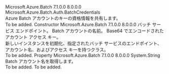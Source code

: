 <Type Name="BatchSharedKeyCredentials" FullName="Microsoft.Azure.Batch.Auth.BatchSharedKeyCredentials">
  <TypeSignature Language="C#" Value="public class BatchSharedKeyCredentials : Microsoft.Azure.Batch.Auth.BatchCredentials" />
  <TypeSignature Language="ILAsm" Value=".class public auto ansi beforefieldinit BatchSharedKeyCredentials extends Microsoft.Azure.Batch.Auth.BatchCredentials" />
  <TypeSignature Language="DocId" Value="T:Microsoft.Azure.Batch.Auth.BatchSharedKeyCredentials" />
  <TypeSignature Language="VB.NET" Value="Public Class BatchSharedKeyCredentials&#xA;Inherits BatchCredentials" />
  <TypeSignature Language="F#" Value="type BatchSharedKeyCredentials = class&#xA;    inherit BatchCredentials" />
  <AssemblyInfo>
    <AssemblyName>Microsoft.Azure.Batch</AssemblyName>
    <AssemblyVersion>7.1.0.0</AssemblyVersion>
    <AssemblyVersion>8.0.0.0</AssemblyVersion>
  </AssemblyInfo>
  <Base>
    <BaseTypeName>Microsoft.Azure.Batch.Auth.BatchCredentials</BaseTypeName>
  </Base>
  <Interfaces />
  <Docs>
    <summary>
            Azure Batch アカウントのキーの資格情報を共有します。
            </summary>
    <remarks>To be added.</remarks>
  </Docs>
  <Members>
    <Member MemberName=".ctor">
      <MemberSignature Language="C#" Value="public BatchSharedKeyCredentials (string baseUrl, string accountName, string keyValue);" />
      <MemberSignature Language="ILAsm" Value=".method public hidebysig specialname rtspecialname instance void .ctor(string baseUrl, string accountName, string keyValue) cil managed" />
      <MemberSignature Language="DocId" Value="M:Microsoft.Azure.Batch.Auth.BatchSharedKeyCredentials.#ctor(System.String,System.String,System.String)" />
      <MemberSignature Language="VB.NET" Value="Public Sub New (baseUrl As String, accountName As String, keyValue As String)" />
      <MemberSignature Language="F#" Value="new Microsoft.Azure.Batch.Auth.BatchSharedKeyCredentials : string * string * string -&gt; Microsoft.Azure.Batch.Auth.BatchSharedKeyCredentials" Usage="new Microsoft.Azure.Batch.Auth.BatchSharedKeyCredentials (baseUrl, accountName, keyValue)" />
      <MemberType>Constructor</MemberType>
      <AssemblyInfo>
        <AssemblyName>Microsoft.Azure.Batch</AssemblyName>
        <AssemblyVersion>7.1.0.0</AssemblyVersion>
        <AssemblyVersion>8.0.0.0</AssemblyVersion>
      </AssemblyInfo>
      <Parameters>
        <Parameter Name="baseUrl" Type="System.String" />
        <Parameter Name="accountName" Type="System.String" />
        <Parameter Name="keyValue" Type="System.String" />
      </Parameters>
      <Docs>
        <param name="baseUrl">バッチ サービス エンドポイント。</param>
        <param name="accountName">Batch アカウントの名前。</param>
        <param name="keyValue">Base64 でエンコードされたアカウント アクセス キー。</param>
        <summary>
            新しいインスタンスを初期化、<see cref="T:Microsoft.Azure.Batch.Auth.BatchSharedKeyCredentials" />指定されたバッチ サービスのエンドポイント、アカウント名、およびアクセス キーを持つクラス。
            </summary>
        <remarks>To be added.</remarks>
      </Docs>
    </Member>
    <Member MemberName="AccountName">
      <MemberSignature Language="C#" Value="public string AccountName { get; }" />
      <MemberSignature Language="ILAsm" Value=".property instance string AccountName" />
      <MemberSignature Language="DocId" Value="P:Microsoft.Azure.Batch.Auth.BatchSharedKeyCredentials.AccountName" />
      <MemberSignature Language="VB.NET" Value="Public ReadOnly Property AccountName As String" />
      <MemberSignature Language="F#" Value="member this.AccountName : string" Usage="Microsoft.Azure.Batch.Auth.BatchSharedKeyCredentials.AccountName" />
      <MemberType>Property</MemberType>
      <AssemblyInfo>
        <AssemblyName>Microsoft.Azure.Batch</AssemblyName>
        <AssemblyVersion>7.1.0.0</AssemblyVersion>
        <AssemblyVersion>8.0.0.0</AssemblyVersion>
      </AssemblyInfo>
      <ReturnValue>
        <ReturnType>System.String</ReturnType>
      </ReturnValue>
      <Docs>
        <summary>
            Batch アカウント名を取得します。
            </summary>
        <value>To be added.</value>
        <remarks>To be added.</remarks>
      </Docs>
    </Member>
  </Members>
</Type>